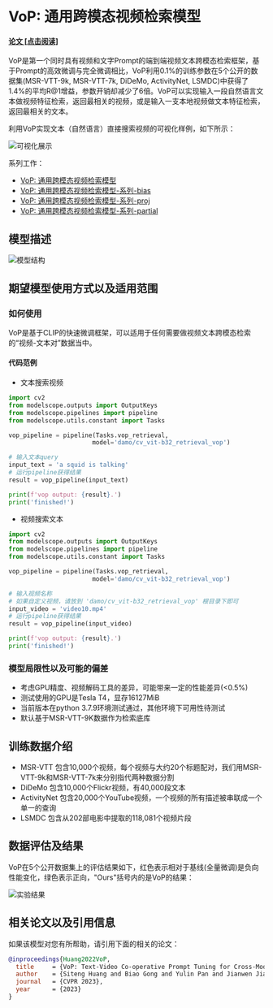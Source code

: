 


# VoP: 通用跨模态视频检索模型

#### [**论文 [点击阅读]**](https://arxiv.org/pdf/2211.12764 "论文")

VoP是第一个同时具有视频和文字Prompt的端到端视频文本跨模态检索框架，基于Prompt的高效微调与完全微调相比，VoP利用0.1%的训练参数在5个公开的数据集(MSR-VTT-9k, MSR-VTT-7k, DiDeMo, ActivityNet, LSMDC)中获得了1.4%的平均R@1增益，参数开销却减少了6倍。VoP可以实现输入一段自然语言文本做视频特征检索，返回最相关的视频，或是输入一支本地视频做文本特征检索，返回最相关的文本。

利用VoP实现文本（自然语言）直接搜索视频的可视化样例，如下所示：

![可视化展示](description/vis_whitebg.png "vis")

系列工作：

- [VoP: 通用跨模态视频检索模型](https://modelscope.cn/models/damo/cv_vit-b32_retrieval_vop/summary)
- [VoP: 通用跨模态视频检索模型-系列-bias](https://modelscope.cn/models/damo/cv_vit-b32_retrieval_vop_bias/summary)
- [VoP: 通用跨模态视频检索模型-系列-proj](https://modelscope.cn/models/damo/cv_vit-b32_retrieval_vop_proj/summary)
- [VoP: 通用跨模态视频检索模型-系列-partial](https://modelscope.cn/models/damo/cv_vit-b32_retrieval_vop_partial/summary)

## 模型描述


![模型结构](description/framework_whitebg.png "framework")


## 期望模型使用方式以及适用范围

### 如何使用

VoP是基于CLIP的快速微调框架，可以适用于任何需要做视频文本跨模态检索的“视频-文本对”数据当中。

#### 代码范例

- 文本搜索视频

```python
import cv2
from modelscope.outputs import OutputKeys
from modelscope.pipelines import pipeline
from modelscope.utils.constant import Tasks

vop_pipeline = pipeline(Tasks.vop_retrieval, 
                       model='damo/cv_vit-b32_retrieval_vop')

# 输入文本query
input_text = 'a squid is talking'
# 运行pipeline获得结果
result = vop_pipeline(input_text)

print(f'vop output: {result}.')
print('finished!')
```


- 视频搜索文本

```python
import cv2
from modelscope.outputs import OutputKeys
from modelscope.pipelines import pipeline
from modelscope.utils.constant import Tasks

vop_pipeline = pipeline(Tasks.vop_retrieval, 
                       model='damo/cv_vit-b32_retrieval_vop')

# 输入视频名称
# 如果自定义视频，请放到 'damo/cv_vit-b32_retrieval_vop' 根目录下即可
input_video = 'video10.mp4'
# 运行pipeline获得结果
result = vop_pipeline(input_video)

print(f'vop output: {result}.')
print('finished!')
```


### 模型局限性以及可能的偏差

- 考虑GPU精度、视频解码工具的差异，可能带来一定的性能差异(<0.5%)
- 测试使用的GPU是Tesla T4，显存16127MiB
- 当前版本在python 3.7.9环境测试通过，其他环境下可用性待测试
- 默认基于MSR-VTT-9K数据作为检索底库



## 训练数据介绍

- MSR-VTT 包含10,000个视频，每个视频与大约20个标题配对，我们用MSR-VTT-9k和MSR-VTT-7k来分别指代两种数据分割
- DiDeMo 包含10,000个Flickr视频，有40,000段文本
- ActivityNet 包含20,000个YouTube视频，一个视频的所有描述被串联成一个单一的查询
- LSMDC 包含从202部电影中提取的118,081个视频片段


## 数据评估及结果

VoP在5个公开数据集上的评估结果如下，红色表示相对于基线(全量微调)是负向性能变化，绿色表示正向，"Ours"括号内的是VoP的结果：

![实验结果](description/exp_whitebg.png "exp")


## 相关论文以及引用信息

如果该模型对您有所帮助，请引用下面的相关的论文：

```BibTeX
@inproceedings{Huang2022VoP,
  title     = {VoP: Text-Video Co-operative Prompt Tuning for Cross-Modal Retrieval},
  author    = {Siteng Huang and Biao Gong and Yulin Pan and Jianwen Jiang and Yiliang Lv and Yuyuan Li and Donglin Wang},
  journal   = {CVPR 2023},
  year      = {2023}
}
```






